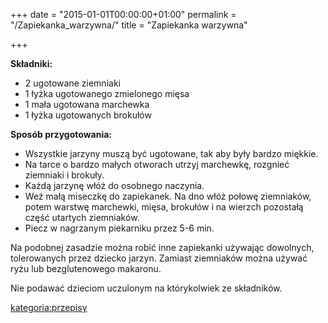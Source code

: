 +++
date = "2015-01-01T00:00:00+01:00"
permalink = "/Zapiekanka_warzywna/"
title = "Zapiekanka warzywna"

+++

**Składniki:**

-   2 ugotowane ziemniaki
-   1 łyżka ugotowanego zmielonego mięsa
-   1 mała ugotowana marchewka
-   1 łyżka ugotowanych brokułów

**Sposób przygotowania:**

-   Wszystkie jarzyny muszą być ugotowane, tak aby były bardzo miękkie.
-   Na tarce o bardzo małych otworach utrzyj marchewkę, rozgnieć ziemniaki i brokuły.
-   Każdą jarzynę włóż do osobnego naczynia.
-   Weź małą miseczkę do zapiekanek. Na dno włóż połowę ziemniaków, potem warstwę marchewki, mięsa, brokułów i na wierzch pozostałą część utartych ziemniaków.
-   Piecz w nagrzanym piekarniku przez 5-6 min.

Na podobnej zasadzie można robić inne zapiekanki używając dowolnych, tolerowanych przez dziecko jarzyn. Zamiast ziemniaków można używać ryżu lub bezglutenowego makaronu.

Nie podawać dzieciom uczulonym na którykolwiek ze składników.

[kategoria:przepisy](/atopedia/kategoria:przepisy "wikilink")